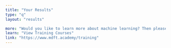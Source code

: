 ```yaml
---
title: "Your Results"
type: "q"
layout: "results"

more: "Would you like to learn more about machine learning? Then please check out my online training courses. I can teach you how to build machine learning apps in C# or F#, with ML.NET or the Cognitive Toolkit, and in the cloud by using the Azure Machine Learning service."
learn: "View Training Courses"
link: "https://www.mdft.academy/training"
---
```

